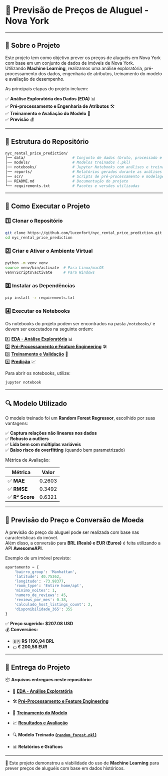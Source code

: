 # 🏡 Previsão de Preços de Aluguel - Nova York  

---  

## 📌 Sobre o Projeto  

Este projeto tem como objetivo prever os preços de aluguéis em Nova York com base em um conjunto de dados de imóveis de Nova York.  
Utilizando **Machine Learning**, realizamos uma análise exploratória, pré-processamento dos dados, engenharia de atributos, treinamento do modelo e avaliação de desempenho.  

As principais etapas do projeto incluem:  

✅ **Análise Exploratória dos Dados (EDA)** 📊  
✅ **Pré-processamento e Engenharia de Atributos** 🛠️  
✅ **Treinamento e Avaliação do Modelo** 🤖  
✅ **Previsão** 💰  

---  

## 📁 Estrutura do Repositório  

```bash
nyc_rental_price_prediction/
│── data/                     # Conjunto de dados (bruto, processado e final)
│── models/                   # Modelos treinados (.pkl)
│── notebooks/                # Jupyter Notebooks com análises e treinamento
│── reports/                  # Relatórios gerados durante as análises
│── scr/                      # Scripts de pré-processamento e modelagem
│── README.md                 # Documentação do projeto
└── requirements.txt          # Pacotes e versões utilizadas
```

---  

## 🚀 Como Executar o Projeto  

### **1️⃣ Clonar o Repositório**  

```bash
git clone https://github.com/lucenfort/nyc_rental_price_prediction.git
cd nyc_rental_price_prediction
```  

### **2️⃣ Criar e Ativar o Ambiente Virtual**  

```bash
python -m venv venv
source venv/bin/activate  # Para Linux/macOS
venv\Scripts\activate     # Para Windows

```  

### **3️⃣ Instalar as Dependências**  

```bash
pip install -r requirements.txt
```  

### **4️⃣ Executar os Notebooks**  

Os notebooks do projeto podem ser encontrados na pasta `/notebooks/` e devem ser executados na seguinte ordem:  

1️⃣ **[EDA - Análise Exploratória](./notebooks/01_eda_notebook.ipynb)** 📊  
2️⃣ **[Pré-Processamento e Feature Engineering](./notebooks/02_processing_notebook.ipynb)** 🛠️  
3️⃣ **[Treinamento e Validação](./notebooks/03_training_notebook.ipynb)** 🤖  
4️⃣ **[Predição](./notebooks/04_prediction_notebook.ipynb)** 📈  

Para abrir os notebooks, utilize:  

```bash
jupyter notebook
```  

---  

## 🔍 Modelo Utilizado  

O modelo treinado foi um **Random Forest Regressor**, escolhido por suas vantagens:  

✅ **Captura relações não lineares nos dados**  
✅ **Robusto a outliers**  
✅ **Lida bem com múltiplas variáveis**  
✅ **Baixo risco de overfitting** (quando bem parametrizado)  

Métrica de Avaliação:  

| **Métrica** | **Valor** |
|------------|----------|
| ✅ **MAE**  | 0.2603 |
| ✅ **RMSE** | 0.3492 |
| ✅ **R² Score** | 0.6321 |  

---  

## 📌 Previsão do Preço e Conversão de Moeda  

A previsão do preço do aluguel pode ser realizada com base nas características do imóvel.  
Além disso, a conversão para **BRL (Reais) e EUR (Euros)** é feita utilizando a API **AwesomeAPI**.  

Exemplo de um imóvel previsto:  

```python
apartamento = {
    'bairro_group': 'Manhattan',
    'latitude': 40.75362,
    'longitude': -73.98377,
    'room_type': 'Entire home/apt',
    'minimo_noites': 1,
    'numero_de_reviews': 45,
    'reviews_por_mes': 0.38,
    'calculado_host_listings_count': 2,
    'disponibilidade_365': 355
}
```  

✅ **Preço sugerido:** **$207.08 USD**  
💰 **Conversões:**  

- 🇧🇷 **R$ 1196,94 BRL**  
- 💶 **€ 200,58 EUR**  

---  

## 📂 Entrega do Projeto  

📦 **Arquivos entregues neste repositório:**  

- 📜 **[EDA - Análise Exploratória](./docs/01_eda.md)**  
- 🛠️ **[Pré-Processamento e Feature Engineering](./docs/02_preprocessing.md)**  
- 🤖 **[Treinamento do Modelo](./docs/03_train.md)**  
- 📈 **[Resultados e Avaliação](./docs/04_results.md)**  
- 🔍 **Modelo Treinado** **[(`random_forest.pkl`)](https://drive.google.com/file/d/16oJUcoyqpTtQ1H3VfhtOa7Y7RoMz4tC2/view?usp=sharing)**

- 📊 **Relatórios e Gráficos**  
<!--
📹 **Vídeo Explicativo** será disponibilizado via Google Drive com acesso liberado para visualização.  
-->

---  

🚀 Este projeto demonstrou a viabilidade do uso de **Machine Learning** para prever preços de aluguéis com base em dados históricos.  
